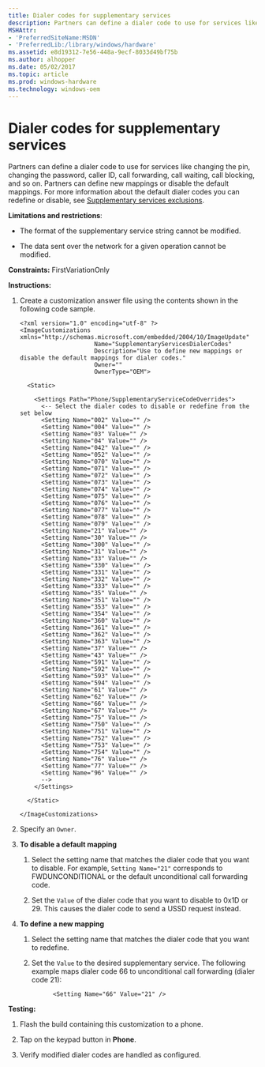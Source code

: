 ```yaml
---
title: Dialer codes for supplementary services
description: Partners can define a dialer code to use for services like changing the pin, changing the password, caller ID, call forwarding, call waiting, call blocking, and so on.
MSHAttr:
- 'PreferredSiteName:MSDN'
- 'PreferredLib:/library/windows/hardware'
ms.assetid: e8d19312-7e56-448a-9ecf-8033d49bf75b
ms.author: alhopper
ms.date: 05/02/2017
ms.topic: article
ms.prod: windows-hardware
ms.technology: windows-oem
---
```


# Dialer codes for supplementary services


Partners can define a dialer code to use for services like changing the pin, changing the password, caller ID, call forwarding, call waiting, call blocking, and so on. Partners can define new mappings or disable the default mappings. For more information about the default dialer codes you can redefine or disable, see [Supplementary services exclusions](supplementary-services-exclusions.md).

**Limitations and restrictions**:

-   The format of the supplementary service string cannot be modified.

-   The data sent over the network for a given operation cannot be modified.

<a href="" id="constraints---firstvariationonly"></a>**Constraints:** FirstVariationOnly  

<a href="" id="instructions-"></a>**Instructions:**  
1.  Create a customization answer file using the contents shown in the following code sample.

    ```
    <?xml version="1.0" encoding="utf-8" ?>  
    <ImageCustomizations xmlns="http://schemas.microsoft.com/embedded/2004/10/ImageUpdate"  
                         Name="SupplementaryServicesDialerCodes"  
                         Description="Use to define new mappings or disable the default mappings for dialer codes."  
                         Owner=""  
                         OwnerType="OEM"> 

      <Static>

        <Settings Path="Phone/SupplementaryServiceCodeOverrides"> 
          <-- Select the dialer codes to disable or redefine from the set below 
          <Setting Name="002" Value="" />    
          <Setting Name="004" Value="" />
          <Setting Name="03" Value="" />
          <Setting Name="04" Value="" />
          <Setting Name="042" Value="" />
          <Setting Name="052" Value="" />
          <Setting Name="070" Value="" />
          <Setting Name="071" Value="" />
          <Setting Name="072" Value="" />
          <Setting Name="073" Value="" />    
          <Setting Name="074" Value="" />
          <Setting Name="075" Value="" />
          <Setting Name="076" Value="" />
          <Setting Name="077" Value="" />
          <Setting Name="078" Value="" />
          <Setting Name="079" Value="" />
          <Setting Name="21" Value="" />
          <Setting Name="30" Value="" />
          <Setting Name="300" Value="" />    
          <Setting Name="31" Value="" />
          <Setting Name="33" Value="" />
          <Setting Name="330" Value="" />
          <Setting Name="331" Value="" />
          <Setting Name="332" Value="" />
          <Setting Name="333" Value="" />
          <Setting Name="35" Value="" />
          <Setting Name="351" Value="" />
          <Setting Name="353" Value="" />
          <Setting Name="354" Value="" />
          <Setting Name="360" Value="" />
          <Setting Name="361" Value="" />
          <Setting Name="362" Value="" />
          <Setting Name="363" Value="" />
          <Setting Name="37" Value="" />    
          <Setting Name="43" Value="" />
          <Setting Name="591" Value="" />
          <Setting Name="592" Value="" />
          <Setting Name="593" Value="" />
          <Setting Name="594" Value="" />
          <Setting Name="61" Value="" />
          <Setting Name="62" Value="" />
          <Setting Name="66" Value="" />
          <Setting Name="67" Value="" />
          <Setting Name="75" Value="" />
          <Setting Name="750" Value="" />
          <Setting Name="751" Value="" />
          <Setting Name="752" Value="" />
          <Setting Name="753" Value="" />
          <Setting Name="754" Value="" />    
          <Setting Name="76" Value="" />
          <Setting Name="77" Value="" />
          <Setting Name="96" Value="" />
          -->
        </Settings>  

      </Static>

    </ImageCustomizations>
    ```

2.  Specify an `Owner`.

3.  **To disable a default mapping**

    1.  Select the setting name that matches the dialer code that you want to disable. For example, `Setting Name="21"` corresponds to FWDUNCONDITIONAL or the default unconditional call forwarding code.

    2.  Set the `Value` of the dialer code that you want to disable to 0x1D or 29. This causes the dialer code to send a USSD request instead.

4.  **To define a new mapping**

    1.  Select the setting name that matches the dialer code that you want to redefine.

    2.  Set the `Value` to the desired supplementary service. The following example maps dialer code 66 to unconditional call forwarding (dialer code 21):

        ```
              <Setting Name="66" Value="21" />
        ```

<a href="" id="testing-"></a>**Testing:**  
1.  Flash the build containing this customization to a phone.

2.  Tap on the keypad button in **Phone**.

3.  Verify modified dialer codes are handled as configured.

 

 






